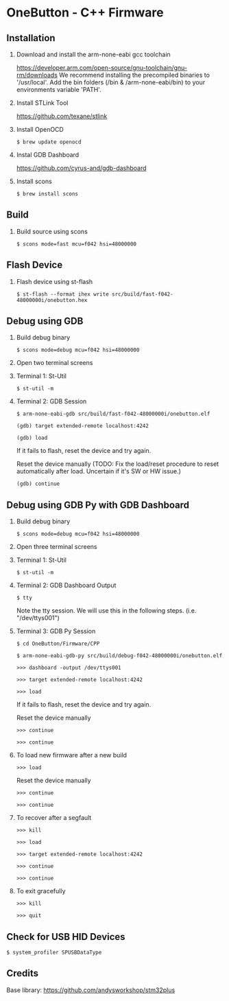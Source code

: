 # OneButton - C++ Firmware

## Installation

1. Download and install the arm-none-eabi gcc toolchain

	https://developer.arm.com/open-source/gnu-toolchain/gnu-rm/downloads
	We recommend installing the precompiled binaries to '/usr/local'. 
	Add the bin folders (/bin & /arm-none-eabi/bin) to your environments variable 'PATH'.

2. Install STLink Tool

	https://github.com/texane/stlink

3. Install OpenOCD

	`$ brew update openocd`

4. Instal GDB Dashboard

	https://github.com/cyrus-and/gdb-dashboard

5. Install scons

	`$ brew install scons`

## Build

1. Build source using scons

	`$ scons mode=fast mcu=f042 hsi=48000000`

## Flash Device

1. Flash device using st-flash

	`$ st-flash --format ihex write src/build/fast-f042-48000000i/onebutton.hex`

## Debug using GDB

1. Build debug binary

	`$ scons mode=debug mcu=f042 hsi=48000000`

2. Open two terminal screens

3. Terminal 1: St-Util

	`$ st-util -m`

4. Terminal 2: GDB Session

	`$ arm-none-eabi-gdb src/build/fast-f042-48000000i/onebutton.elf`

	`(gdb) target extended-remote localhost:4242`

	`(gdb) load` 

	If it fails to flash, reset the device and try again.

	Reset the device manually (TODO: Fix the load/reset procedure to reset automatically after load. Uncertain if it's SW or HW issue.)

	`(gdb) continue`


## Debug using GDB Py with GDB Dashboard

1. Build debug binary

	`$ scons mode=debug mcu=f042 hsi=48000000`

2. Open three terminal screens

3. Terminal 1: St-Util

	`$ st-util -m`

4. Terminal 2: GDB Dashboard Output

	`$ tty` 

	Note the tty session. We will use this in the following steps. (i.e. "/dev/ttys001")

5. Terminal 3: GDB Py Session

	`$ cd OneButton/Firmware/CPP`

	`$ arm-none-eabi-gdb-py src/build/debug-f042-48000000i/onebutton.elf`

	`>>> dashboard -output /dev/ttys001`

	`>>> target extended-remote localhost:4242`

	`>>> load`

	If it fails to flash, reset the device and try again.

	Reset the device manually

	`>>> continue`

	`>>> continue`

6. To load new firmware after a new build

	`>>> load`

	Reset the device manually

	`>>> continue`

	`>>> continue`

7. To recover after a segfault

	`>>> kill`

	`>>> load`

	`>>> target extended-remote localhost:4242`

	`>>> continue`

	`>>> continue`

8. To exit gracefully

	`>>> kill`

	`>>> quit`




## Check for USB HID Devices

`$ system_profiler SPUSBDataType`

## Credits

Base library:  https://github.com/andysworkshop/stm32plus
